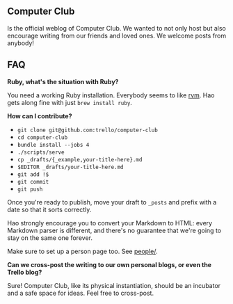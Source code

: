 ## Computer Club

Is the official weblog of Computer Club. We wanted to not only host
but also encourage writing from our friends and loved ones. We welcome
posts from anybody!

## FAQ

**Ruby, what's the situation with Ruby?**

You need a working Ruby installation. Everybody seems to like [rvm](https://rvm.io/). Hao gets along fine with just `brew install ruby`.

**How can I contribute?**

* `git clone git@github.com:trello/computer-club`
* `cd computer-club`
* `bundle install --jobs 4`
* `./scripts/serve`
* `cp _drafts/{_example,your-title-here}.md`
* `$EDITOR _drafts/your-title-here.md`
* `git add !$`
* `git commit`
* `git push`

Once you're ready to publish, move your draft to `_posts` and prefix
with a date so that it sorts correctly.

Hao strongly encourage you to convert your Markdown to HTML: every
Markdown parser is different, and there's no guarantee that we're
going to stay on the same one forever.

Make sure to set up a person page too. See [people/](people/).

**Can we cross-post the writing to our own personal blogs, or even the Trello blog?**

Sure! Computer Club, like its physical instantiation, should be an
incubator and a safe space for ideas. Feel free to cross-post.
